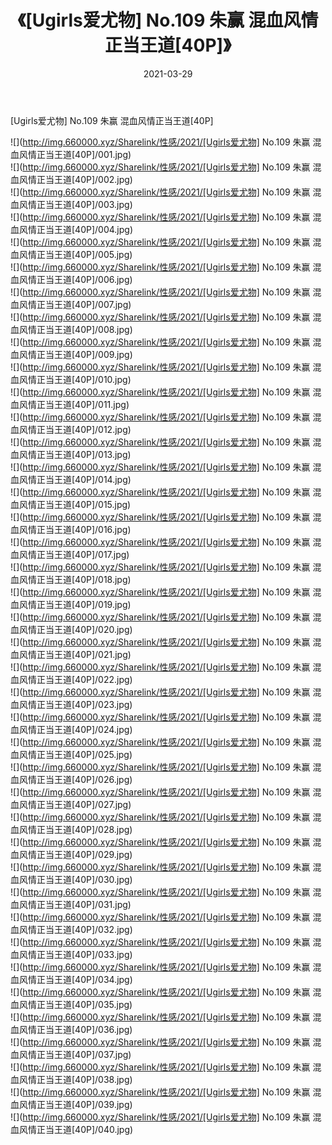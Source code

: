 ﻿---
layout: post
title:  《[Ugirls爱尤物] No.109 朱赢 混血风情正当王道[40P]》
date:   2021-03-29
img: http://img.660000.xyz/Sharelink/性感/2021/[Ugirls爱尤物] No.109 朱赢 混血风情正当王道[40P]/000.jpg
categories: [美女, 清纯, 唯美]
---

[Ugirls爱尤物] No.109 朱赢 混血风情正当王道[40P]

  ![](http://img.660000.xyz/Sharelink/性感/2021/[Ugirls爱尤物] No.109 朱赢 混血风情正当王道[40P]/001.jpg) <br> ![](http://img.660000.xyz/Sharelink/性感/2021/[Ugirls爱尤物] No.109 朱赢 混血风情正当王道[40P]/002.jpg) <br> ![](http://img.660000.xyz/Sharelink/性感/2021/[Ugirls爱尤物] No.109 朱赢 混血风情正当王道[40P]/003.jpg) <br> ![](http://img.660000.xyz/Sharelink/性感/2021/[Ugirls爱尤物] No.109 朱赢 混血风情正当王道[40P]/004.jpg) <br> ![](http://img.660000.xyz/Sharelink/性感/2021/[Ugirls爱尤物] No.109 朱赢 混血风情正当王道[40P]/005.jpg) <br> ![](http://img.660000.xyz/Sharelink/性感/2021/[Ugirls爱尤物] No.109 朱赢 混血风情正当王道[40P]/006.jpg) <br> ![](http://img.660000.xyz/Sharelink/性感/2021/[Ugirls爱尤物] No.109 朱赢 混血风情正当王道[40P]/007.jpg) <br> ![](http://img.660000.xyz/Sharelink/性感/2021/[Ugirls爱尤物] No.109 朱赢 混血风情正当王道[40P]/008.jpg) <br> ![](http://img.660000.xyz/Sharelink/性感/2021/[Ugirls爱尤物] No.109 朱赢 混血风情正当王道[40P]/009.jpg) <br> ![](http://img.660000.xyz/Sharelink/性感/2021/[Ugirls爱尤物] No.109 朱赢 混血风情正当王道[40P]/010.jpg) <br> ![](http://img.660000.xyz/Sharelink/性感/2021/[Ugirls爱尤物] No.109 朱赢 混血风情正当王道[40P]/011.jpg) <br> ![](http://img.660000.xyz/Sharelink/性感/2021/[Ugirls爱尤物] No.109 朱赢 混血风情正当王道[40P]/012.jpg) <br> ![](http://img.660000.xyz/Sharelink/性感/2021/[Ugirls爱尤物] No.109 朱赢 混血风情正当王道[40P]/013.jpg) <br> ![](http://img.660000.xyz/Sharelink/性感/2021/[Ugirls爱尤物] No.109 朱赢 混血风情正当王道[40P]/014.jpg) <br> ![](http://img.660000.xyz/Sharelink/性感/2021/[Ugirls爱尤物] No.109 朱赢 混血风情正当王道[40P]/015.jpg) <br> ![](http://img.660000.xyz/Sharelink/性感/2021/[Ugirls爱尤物] No.109 朱赢 混血风情正当王道[40P]/016.jpg) <br> ![](http://img.660000.xyz/Sharelink/性感/2021/[Ugirls爱尤物] No.109 朱赢 混血风情正当王道[40P]/017.jpg) <br> ![](http://img.660000.xyz/Sharelink/性感/2021/[Ugirls爱尤物] No.109 朱赢 混血风情正当王道[40P]/018.jpg) <br> ![](http://img.660000.xyz/Sharelink/性感/2021/[Ugirls爱尤物] No.109 朱赢 混血风情正当王道[40P]/019.jpg) <br> ![](http://img.660000.xyz/Sharelink/性感/2021/[Ugirls爱尤物] No.109 朱赢 混血风情正当王道[40P]/020.jpg) <br> ![](http://img.660000.xyz/Sharelink/性感/2021/[Ugirls爱尤物] No.109 朱赢 混血风情正当王道[40P]/021.jpg) <br> ![](http://img.660000.xyz/Sharelink/性感/2021/[Ugirls爱尤物] No.109 朱赢 混血风情正当王道[40P]/022.jpg) <br> ![](http://img.660000.xyz/Sharelink/性感/2021/[Ugirls爱尤物] No.109 朱赢 混血风情正当王道[40P]/023.jpg) <br> ![](http://img.660000.xyz/Sharelink/性感/2021/[Ugirls爱尤物] No.109 朱赢 混血风情正当王道[40P]/024.jpg) <br> ![](http://img.660000.xyz/Sharelink/性感/2021/[Ugirls爱尤物] No.109 朱赢 混血风情正当王道[40P]/025.jpg) <br> ![](http://img.660000.xyz/Sharelink/性感/2021/[Ugirls爱尤物] No.109 朱赢 混血风情正当王道[40P]/026.jpg) <br> ![](http://img.660000.xyz/Sharelink/性感/2021/[Ugirls爱尤物] No.109 朱赢 混血风情正当王道[40P]/027.jpg) <br> ![](http://img.660000.xyz/Sharelink/性感/2021/[Ugirls爱尤物] No.109 朱赢 混血风情正当王道[40P]/028.jpg) <br> ![](http://img.660000.xyz/Sharelink/性感/2021/[Ugirls爱尤物] No.109 朱赢 混血风情正当王道[40P]/029.jpg) <br> ![](http://img.660000.xyz/Sharelink/性感/2021/[Ugirls爱尤物] No.109 朱赢 混血风情正当王道[40P]/030.jpg) <br> ![](http://img.660000.xyz/Sharelink/性感/2021/[Ugirls爱尤物] No.109 朱赢 混血风情正当王道[40P]/031.jpg) <br> ![](http://img.660000.xyz/Sharelink/性感/2021/[Ugirls爱尤物] No.109 朱赢 混血风情正当王道[40P]/032.jpg) <br> ![](http://img.660000.xyz/Sharelink/性感/2021/[Ugirls爱尤物] No.109 朱赢 混血风情正当王道[40P]/033.jpg) <br> ![](http://img.660000.xyz/Sharelink/性感/2021/[Ugirls爱尤物] No.109 朱赢 混血风情正当王道[40P]/034.jpg) <br> ![](http://img.660000.xyz/Sharelink/性感/2021/[Ugirls爱尤物] No.109 朱赢 混血风情正当王道[40P]/035.jpg) <br> ![](http://img.660000.xyz/Sharelink/性感/2021/[Ugirls爱尤物] No.109 朱赢 混血风情正当王道[40P]/036.jpg) <br> ![](http://img.660000.xyz/Sharelink/性感/2021/[Ugirls爱尤物] No.109 朱赢 混血风情正当王道[40P]/037.jpg) <br> ![](http://img.660000.xyz/Sharelink/性感/2021/[Ugirls爱尤物] No.109 朱赢 混血风情正当王道[40P]/038.jpg) <br> ![](http://img.660000.xyz/Sharelink/性感/2021/[Ugirls爱尤物] No.109 朱赢 混血风情正当王道[40P]/039.jpg) <br> ![](http://img.660000.xyz/Sharelink/性感/2021/[Ugirls爱尤物] No.109 朱赢 混血风情正当王道[40P]/040.jpg) <br>